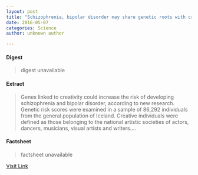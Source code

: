 ```yaml
---
layout: post
title: "Schizophrenia, bipolar disorder may share genetic roots with creativity"
date: 2016-05-07
categories: Science
author: unknown author

---
```



#### Digest
>digest unavailable

#### Extract
>Genes linked to creativity could increase the risk of developing schizophrenia and bipolar disorder, according to new research. Genetic risk scores were examined in a sample of 86,292 individuals from the general population of Iceland. Creative individuals were defined as those belonging to the national artistic societies of actors, dancers, musicians, visual artists and writers....

#### Factsheet
>factsheet unavailable

[Visit Link](http://www.sciencedaily.com/releases/2015/06/150608120145.htm)


